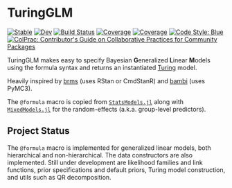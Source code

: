 # TuringGLM

[![Stable](https://img.shields.io/badge/docs-stable-blue.svg)](https://TuringLang.github.io/TuringGLM.jl/stable)
[![Dev](https://img.shields.io/badge/docs-dev-blue.svg)](https://TuringLang.github.io/TuringGLM.jl/dev)
[![Build Status](https://github.com/TuringLang/TuringGLM.jl/actions/workflows/CI.yml/badge.svg?branch=main)](https://github.com/TuringLang/TuringGLM.jl/actions/workflows/CI.yml?query=branch%3Amain)
[![Coverage](https://codecov.io/gh/TuringLang/TuringGLM.jl/branch/main/graph/badge.svg)](https://codecov.io/gh/TuringLang/TuringGLM.jl)
[![Coverage](https://coveralls.io/repos/github/TuringLang/TuringGLM.jl/badge.svg?branch=main)](https://coveralls.io/github/TuringLang/TuringGLM.jl?branch=main)
[![Code Style: Blue](https://img.shields.io/badge/code%20style-blue-4495d1.svg)](https://github.com/invenia/BlueStyle)
[![ColPrac: Contributor's Guide on Collaborative Practices for Community Packages](https://img.shields.io/badge/ColPrac-Contributor's%20Guide-blueviolet)](https://github.com/SciML/ColPrac)

TuringGLM makes easy to specify Bayesian **G**eneralized **L**inear **M**odels using the formula syntax and returns an instantiated [Turing](https://github.com/TuringLang/Turing.jl) model.

Heavily inspired by [brms](https://github.com/paul-buerkner/brms/) (uses RStan or CmdStanR) and [bambi](https://github.com/bambinos/bambi) (uses PyMC3).

The `@formula` macro is copied from [`StatsModels.jl`](https://github.com/JuliaStats/StatsModels.jl) along with [`MixedModels.jl`](https://github.com/JuliaStats/MixedModels.jl) for the random-effects (a.k.a. group-level predictors).

## Project Status

The `@formula` macro is implemented for generalized linear models, both hierarchical and non-hierarchical.
The data constructors are also implemented.
Still under development are likelihood families and link functions, prior specifications and default priors, Turing model construction, and utils such as QR decomposition.
